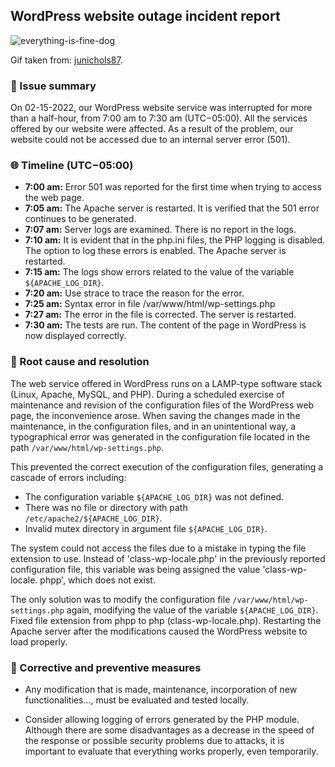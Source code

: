 ## WordPress website outage incident report

![everything-is-fine-dog](https://user-images.githubusercontent.com/77861287/154872965-afafebe6-d813-4a0f-9866-31362ad133f4.gif)

Gif taken from: [junichols87](https://tenor.com/es/ver/everything-is-fine-dog-fire-burning-nothing-wrong-gif-15379714).

### :memo: Issue summary

On 02-15-2022, our WordPress website service was interrupted for more than a half-hour, from 7:00 am to 7:30 am (UTC−05:00). All the services offered by our website were affected. As a result of the problem, our website could not be accessed due to an internal server error (501).

### :globe_with_meridians: Timeline (UTC−05:00)

- **7:00 am:** Error 501 was reported for the first time when trying to access the web page.
- **7:05 am:** The Apache server is restarted. It is verified that the 501 error continues to be generated.
- **7:07 am:** Server logs are examined. There is no report in the logs.
- **7:10 am:** It is evident that in the php.ini files, the PHP logging is disabled. The option to log these errors is enabled. The Apache server is restarted.
- **7:15 am:** The logs show errors related to the value of the variable `${APACHE_LOG_DIR}`.
- **7:20 am:** Use strace to trace the reason for the error.
- **7:25 am:** Syntax error in file /var/www/html/wp-settings.php
- **7:27 am:** The error in the file is corrected. The server is restarted.
- **7:30 am:** The tests are run. The content of the page in WordPress is now displayed correctly.

### :construction: Root cause and resolution
The web service offered in WordPress runs on a LAMP-type software stack (Linux, Apache, MySQL, and PHP). During a scheduled exercise of maintenance and revision of the configuration files of the WordPress web page, the inconvenience arose. When saving the changes made in the maintenance, in the configuration files, and in an unintentional way, a typographical error was generated in the configuration file located in the path `/var/www/html/wp-settings.php`. 

This prevented the correct execution of the configuration files, generating a cascade of errors including:
- The configuration variable `${APACHE_LOG_DIR}` was not defined.
- There was no file or directory with path `/etc/apache2/${APACHE_LOG_DIR}`.
- Invalid mutex directory in argument file `${APACHE_LOG_DIR}`. 

The system could not access the files due to a mistake in typing the file extension to use. Instead of 'class-wp-locale.php' in the previously reported configuration file, this variable was being assigned the value 'class-wp-locale. phpp', which does not exist.

The only solution was to modify the configuration file `/var/www/html/wp-settings.php` again, modifying the value of the variable `${APACHE_LOG_DIR}`. Fixed file extension from phpp to php (class-wp-locale.php). Restarting the Apache server after the modifications caused the WordPress website to load properly.

### :goal_net: Corrective and preventive measures

 - Any modification that is made, maintenance, incorporation of new
   functionalities..., must be evaluated and tested locally.

- Consider allowing logging of errors generated by the PHP module. Although there are some disadvantages as a decrease in the speed of the response or possible security problems due to attacks, it is important to evaluate that everything works properly, even temporarily.

